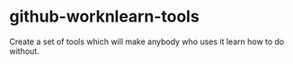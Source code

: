# github-worknlearn-tools
Create a set of tools which will make anybody who uses it learn how to do without.
